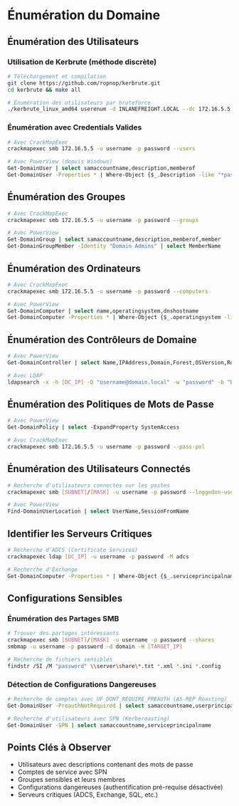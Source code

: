 # Énumération du Domaine

## Énumération des Utilisateurs

### Utilisation de Kerbrute (méthode discrète)

```bash
# Téléchargement et compilation
git clone https://github.com/ropnop/kerbrute.git
cd kerbrute && make all

# Énumération des utilisateurs par bruteforce
./kerbrute_linux_amd64 userenum -d INLANEFREIGHT.LOCAL --dc 172.16.5.5 /path/to/userlist.txt -o valid_users.txt
```

### Énumération avec Credentials Valides

```bash
# Avec CrackMapExec
crackmapexec smb 172.16.5.5 -u username -p password --users

# Avec PowerView (depuis Windows)
Get-DomainUser | select samaccountname,description,memberof
Get-DomainUser -Properties * | Where-Object {$_.Description -like "*pass*"} | select name,description
```

## Énumération des Groupes

```bash
# Avec CrackMapExec
crackmapexec smb 172.16.5.5 -u username -p password --groups

# Avec PowerView
Get-DomainGroup | select samaccountname,description,memberof,member
Get-DomainGroupMember -Identity "Domain Admins" | select MemberName
```

## Énumération des Ordinateurs

```bash
# Avec CrackMapExec
crackmapexec smb 172.16.5.5 -u username -p password --computers

# Avec PowerView
Get-DomainComputer | select name,operatingsystem,dnshostname
Get-DomainComputer -Properties * | Where-Object {$_.operatingsystem -like "*Server*"} | select name,operatingsystem
```

## Énumération des Contrôleurs de Domaine

```bash
# Avec PowerView
Get-DomainController | select Name,IPAddress,Domain,Forest,OSVersion,Roles

# Avec LDAP
ldapsearch -x -h [DC_IP] -D "username@domain.local" -w "password" -b "DC=domain,DC=local" "(userAccountControl:1.2.840.113556.1.4.803:=8192)"
```
## Énumération des Politiques de Mots de Passe

```bash
# Avec PowerView
Get-DomainPolicy | select -ExpandProperty SystemAccess

# Avec CrackMapExec
crackmapexec smb 172.16.5.5 -u username -p password --pass-pol
```

## Énumération des Utilisateurs Connectés

```bash
# Recherche d'utilisateurs connectés sur les postes
crackmapexec smb [SUBNET]/[MASK] -u username -p password --loggedon-users

# Avec PowerView 
Find-DomainUserLocation | select UserName,SessionFromName
```

## Identifier les Serveurs Critiques

```bash
# Recherche d'ADCS (Certificate Services)
crackmapexec ldap [DC_IP] -u username -p password -M adcs

# Recherche d'Exchange
Get-DomainComputer -Properties * | Where-Object {$_.serviceprincipalname -like "*Exchange*"} | select name,dnshostname
```

## Configurations Sensibles

### Énumération des Partages SMB

```bash
# Trouver des partages intéressants
crackmapexec smb [SUBNET]/[MASK] -u username -p password --shares
smbmap -u username -p password -d domain -H [TARGET_IP]

# Recherche de fichiers sensibles
findstr /SI /M "password" \\server\share\*.txt *.xml *.ini *.config
```

### Détection de Configurations Dangereuses

```bash
# Recherche de comptes avec UF_DONT_REQUIRE_PREAUTH (AS-REP Roasting)
Get-DomainUser -PreauthNotRequired | select samaccountname,userprincipalname

# Recherche d'utilisateurs avec SPN (Kerberoasting)
Get-DomainUser -SPN | select samaccountname,serviceprincipalname
```

## Points Clés à Observer

- Utilisateurs avec descriptions contenant des mots de passe
- Comptes de service avec SPN
- Groupes sensibles et leurs membres
- Configurations dangereuses (authentification pré-requise désactivée)
- Serveurs critiques (ADCS, Exchange, SQL, etc.)